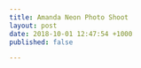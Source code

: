 ```yaml
---
title: Amanda Neon Photo Shoot
layout: post
date: 2018-10-01 12:47:54 +1000
published: false

---
```

